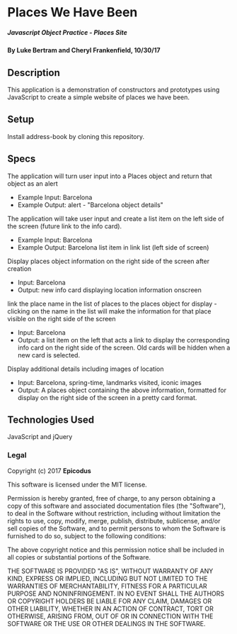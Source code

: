 # Places We Have Been

##### Javascript Object Practice - Places Site

#### By Luke Bertram and Cheryl Frankenfield, 10/30/17

## Description

This application is a demonstration of constructors and prototypes using JavaScript to create a simple website of places we have been.

## Setup

Install address-book by cloning this repository.

## Specs

The application will turn user input into a Places object and return that object as an alert
* Example Input: Barcelona
* Example Output: alert - "Barcelona object details"

The application will take user input and create a list item on the left side of the screen (future link to the info card).
* Example Input: Barcelona
* Example Output: Barcelona list item in link list (left side of screen)

Display places object information on the right side of the screen after creation
* Input: Barcelona
* Output: new info card displaying location information onscreen

link the place name in the list of places to the places object for display - clicking on the name in the list will make the information for that place visible on the right side of the screen
* Input: Barcelona
* Output: a list item on the left that acts a link to display the corresponding info card on the right side of the screen. Old cards will be hidden when a new card is selected.

Display additional details including images of location
* Input: Barcelona, spring-time, landmarks visited, iconic images
* Output: A places object containing the above information, formatted for display on the right side of the screen in a pretty card format.

## Technologies Used

JavaScript and jQuery

### Legal

Copyright (c) 2017 **Epicodus**

This software is licensed under the MIT license.

Permission is hereby granted, free of charge, to any person obtaining a copy
of this software and associated documentation files (the "Software"), to deal
in the Software without restriction, including without limitation the rights
to use, copy, modify, merge, publish, distribute, sublicense, and/or sell
copies of the Software, and to permit persons to whom the Software is
furnished to do so, subject to the following conditions:

The above copyright notice and this permission notice shall be included in
all copies or substantial portions of the Software.

THE SOFTWARE IS PROVIDED "AS IS", WITHOUT WARRANTY OF ANY KIND, EXPRESS OR
IMPLIED, INCLUDING BUT NOT LIMITED TO THE WARRANTIES OF MERCHANTABILITY,
FITNESS FOR A PARTICULAR PURPOSE AND NONINFRINGEMENT. IN NO EVENT SHALL THE
AUTHORS OR COPYRIGHT HOLDERS BE LIABLE FOR ANY CLAIM, DAMAGES OR OTHER
LIABILITY, WHETHER IN AN ACTION OF CONTRACT, TORT OR OTHERWISE, ARISING FROM,
OUT OF OR IN CONNECTION WITH THE SOFTWARE OR THE USE OR OTHER DEALINGS IN
THE SOFTWARE.
